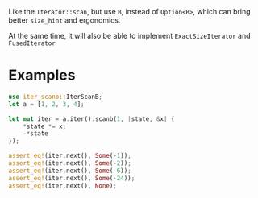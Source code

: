 Like the `Iterator::scan`, but use `B`, instead of `Option<B>`,
which can bring better `size_hint` and ergonomics.

At the same time,
it will also be able to implement `ExactSizeIterator` and `FusedIterator`

# Examples
```rust
use iter_scanb::IterScanB;
let a = [1, 2, 3, 4];

let mut iter = a.iter().scanb(1, |state, &x| {
    *state *= x;
    -*state
});

assert_eq!(iter.next(), Some(-1));
assert_eq!(iter.next(), Some(-2));
assert_eq!(iter.next(), Some(-6));
assert_eq!(iter.next(), Some(-24));
assert_eq!(iter.next(), None);
```
